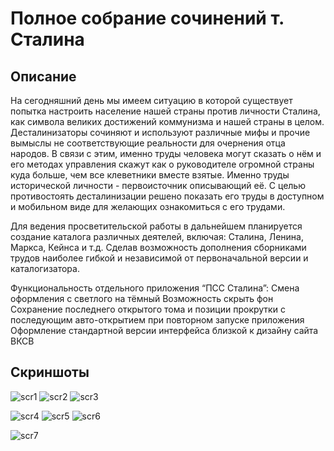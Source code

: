 Полное собрание сочинений т. Сталина
====================================

Описание
--------

На сегодняшний день мы имеем ситуацию в которой существует попытка настроить население нашей страны против личности Сталина, как символа великих достижений коммунизма и нашей страны в целом. 
Десталинизаторы сочиняют и используют различные мифы и прочие вымыслы не соответствующие реальности для очернения отца народов.
В связи с этим, именно труды человека могут сказать о нём и его методах управления скажут как о руководителе огромной страны куда больше, чем все клеветники вместе взятые. Именно труды исторической личности - первоисточник описывающий её.
С целью противостоять десталинизации решено показать его труды в доступном и мобильном виде для желающих ознакомиться с его трудами. 

Для ведения просветительской работы в дальнейшем планируется создание каталога различных деятелей, включая: Сталина, Ленина, Маркса, Кейнса и т.д.
Сделав возможность дополнения сборниками трудов наиболее гибкой и независимой от первоначальной версии и каталогизатора.

Функциональность отдельного приложения “ПСС Сталина”:
Смена оформления с светлого на тёмный
Возможность скрыть фон
Сохранение последнего открытого тома и позиции прокрутки с последующим авто-открытием при повторном запуске приложения
Оформление стандартной версии интерфейса близкой к дизайну сайта ВКСВ

Скриншоты
---------
![scr1](https://lh5.googleusercontent.com/-RbRJQpA_knw/T6KWG3Zby3I/AAAAAAAAEP0/4VGsKtA0vCo/s480/device-2012-05-03-202556.png "scr1")
![scr2](https://lh4.googleusercontent.com/-D-nHOmNpIm0/T6KWG7d-w0I/AAAAAAAAEPk/6KnsDoAIPwI/s480/device-2012-05-03-202609.png "scr2")
![scr3](https://lh4.googleusercontent.com/-XciAtWhHF20/T6KWHSNQEVI/AAAAAAAAEPw/akvDGvDoHNw/s480/device-2012-05-03-202644.png "scr3")

![scr4](https://lh3.googleusercontent.com/-I9HoE-dCTAY/T6KWHXyf7kI/AAAAAAAAEPo/gLp40_WYhXg/s480/device-2012-05-03-202709.png "scr4")
![scr5](https://lh3.googleusercontent.com/-CNAvx4Y_MG8/T6KWIArMTwI/AAAAAAAAEP4/v6fJvIThmjo/s480/device-2012-05-03-202723.png "scr5")
![scr6](https://lh6.googleusercontent.com/-2UzX7l1IF8Y/T6KWIG_rrrI/AAAAAAAAEQQ/nqzkqIP2pzA/s480/device-2012-05-03-202733.png "scr6")

![scr7](https://lh6.googleusercontent.com/-uUZawwBoPeM/T6KWIbJWTDI/AAAAAAAAEQA/8Av4z7Tc0MQ/s480/device-2012-05-03-202741.png "scr7")